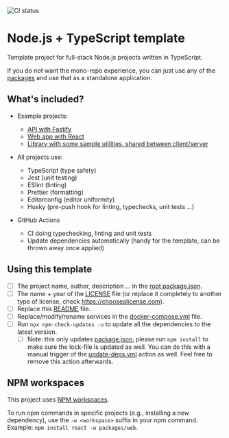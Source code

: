 ![CI status](https://github.com/BenjaVR/node-typescript-template/actions/workflows/ci.yml/badge.svg)

# Node.js + TypeScript template

Template project for full-stack Node.js projects written in TypeScript.

If you do not want the mono-repo experience, you can just use any of the [packages](./packages) and
use that as a standalone application.

## What's included?

- Example projects:
  - [API with Fastify](packages/server)
  - [Web app with React](packages/web)
  - [Library with some sample utilities, shared between client/server](packages/lib)

- All projects use:
  - TypeScript (type safety)
  - Jest (unit testing)
  - ESlint (linting)
  - Prettier (formatting)
  - Editorconfig (editor uniformity)
  - Husky (pre-push hook for linting, typechecks, unit tests ...)

- GitHub Actions
  - CI doing typechecking, linting and unit tests
  - Update dependencies automatically (handy for the template, can be thrown away once applied)

## Using this template

- [ ] The project name, author, description ... in the [root package.json](./package.json).
- [ ] The name + year of the [LICENSE](./LICENSE.md) file (or replace it completely to another type
  of license, check https://choosealicense.com).
- [ ] Replace this [README](./README.md) file.
- [ ] Replace/modify/rename services in the [docker-compose.yml](./docker-compose.yml) file.
- [ ] Run `npx npm-check-updates -u` to update all the dependencies to the latest version.
  - [ ] Note: this only updates [package.json](./package.json), please run `npm install`
    to make sure the lock-file is updated as well. You can do this with a manual trigger of
    the [update-deps.yml](./.github/workflows/update-deps.yml) action as well. Feel free to remove
    this action afterwards.

## NPM workspaces

This project uses [NPM workspaces](https://docs.npmjs.com/cli/v8/using-npm/workspaces).

To run npm commands in specific projects (e.g., installing a new dependency), use
the `-w <workspace>` suffix in your npm command. Example: `npm install react -w packages/web`.
